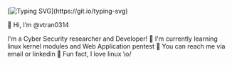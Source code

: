 [![Typing SVG](https://readme-typing-svg.herokuapp.com/?lines=Hi!+I+am+VTran;)](https://git.io/typing-svg)

👋 Hi, I’m @vtran0314

I'm a Cyber Security researcher and Developer!
    🍑 I'm currently learning linux kernel modules and Web Application pentest
    🍉 You can reach me via email or linkedin
    🍖 Fun fact, I love linux \o/
